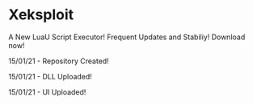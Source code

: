 # Xeksploit
A New LuaU Script Executor! Frequent Updates and Stabiliy! Download now!


15/01/21 - Repository Created!

15/01/21 - DLL Uploaded!

15/01/21 - UI Uploaded!
